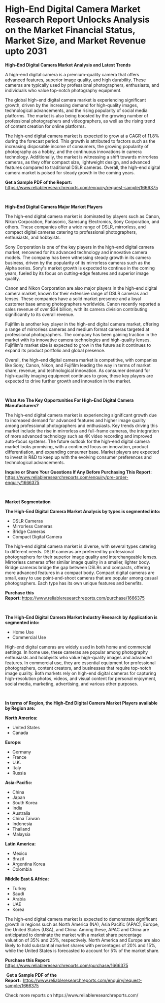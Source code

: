 <p><h1>High-End Digital Camera Market Research Report Unlocks Analysis on the Market Financial Status, Market Size, and Market Revenue upto 2031</h1></p><p><strong>High-End Digital Camera Market Analysis and Latest Trends</strong></p>
<p><p>A high-end digital camera is a premium-quality camera that offers advanced features, superior image quality, and high durability. These cameras are typically used by professional photographers, enthusiasts, and individuals who value top-notch photography equipment.</p><p>The global high-end digital camera market is experiencing significant growth, driven by the increasing demand for high-quality images, technological advancements, and the rising popularity of social media platforms. The market is also being boosted by the growing number of professional photographers and videographers, as well as the rising trend of content creation for online platforms.</p><p>The high-end digital camera market is expected to grow at a CAGR of 11.8% during the forecast period. This growth is attributed to factors such as the increasing disposable income of consumers, the growing popularity of photography as a hobby, and the continuous innovations in camera technology. Additionally, the market is witnessing a shift towards mirrorless cameras, as they offer compact size, lightweight design, and advanced features compared to traditional DSLR cameras. Overall, the high-end digital camera market is poised for steady growth in the coming years.</p></p>
<p><strong>Get a Sample PDF of the Report:&nbsp;</strong> <a href="https://www.reliableresearchreports.com/enquiry/request-sample/1666375">https://www.reliableresearchreports.com/enquiry/request-sample/1666375</a></p>
<p>&nbsp;</p>
<p><strong>High-End Digital Camera Major Market Players</strong></p>
<p><p>The high-end digital camera market is dominated by players such as Canon, Nikon Corporation, Panasonic, Samsung Electronics, Sony Corporation, and others. These companies offer a wide range of DSLR, mirrorless, and compact digital cameras catering to professional photographers, enthusiasts, and hobbyists.</p><p>Sony Corporation is one of the key players in the high-end digital camera market, renowned for its advanced technology and innovative camera models. The company has been witnessing steady growth in its camera business, driven by the popularity of its mirrorless cameras such as the Alpha series. Sony's market growth is expected to continue in the coming years, fueled by its focus on cutting-edge features and superior image quality.</p><p>Canon and Nikon Corporation are also major players in the high-end digital camera market, known for their extensive range of DSLR cameras and lenses. These companies have a solid market presence and a loyal customer base among photographers worldwide. Canon recently reported a sales revenue of over $34 billion, with its camera division contributing significantly to its overall revenue.</p><p>Fujifilm is another key player in the high-end digital camera market, offering a range of mirrorless cameras and medium format cameras targeted at professional photographers. The company has been gaining traction in the market with its innovative camera technologies and high-quality lenses. Fujifilm's market size is expected to grow in the future as it continues to expand its product portfolio and global presence.</p><p>Overall, the high-end digital camera market is competitive, with companies like Sony, Canon, Nikon, and Fujifilm leading the way in terms of market share, revenue, and technological innovation. As consumer demand for high-quality imaging equipment continues to grow, these key players are expected to drive further growth and innovation in the market.</p></p>
<p>&nbsp;</p>
<p><strong>What Are The Key Opportunities For High-End Digital Camera Manufacturers?</strong></p>
<p><p>The high-end digital camera market is experiencing significant growth due to increased demand for advanced features and higher image quality among professional photographers and enthusiasts. Key trends driving this market include the rise in mirrorless and full-frame cameras, the integration of more advanced technology such as 4K video recording and improved auto-focus systems. The future outlook for the high-end digital camera market looks promising, with a continued focus on innovation, product differentiation, and expanding consumer base. Market players are expected to invest in R&D to keep up with the evolving consumer preferences and technological advancements.</p></p>
<p><strong>Inquire or Share Your Questions If Any Before Purchasing This Report:</strong> <a href="https://www.reliableresearchreports.com/enquiry/pre-order-enquiry/1666375">https://www.reliableresearchreports.com/enquiry/pre-order-enquiry/1666375</a></p>
<p>&nbsp;</p>
<p><strong>Market Segmentation</strong></p>
<p><strong>The High-End Digital Camera Market Analysis by types is segmented into:</strong></p>
<p><ul><li>DSLR Cameras</li><li>Mirrorless Cameras</li><li>Bridge Cameras</li><li>Compact Digital Camera</li></ul></p>
<p><p>The high-end digital camera market is diverse, with several types catering to different needs. DSLR cameras are preferred by professional photographers for their superior image quality and interchangeable lenses. Mirrorless cameras offer similar image quality in a smaller, lighter body. Bridge cameras bridge the gap between DSLRs and compacts, offering more advanced features in a compact body. Compact digital cameras are small, easy to use point-and-shoot cameras that are popular among casual photographers. Each type has its own unique features and benefits.</p></p>
<p><strong>Purchase this Report:&nbsp;</strong><a href="https://www.reliableresearchreports.com/purchase/1666375">https://www.reliableresearchreports.com/purchase/1666375</a></p>
<p>&nbsp;</p>
<p><strong>The High-End Digital Camera Market Industry Research by Application is segmented into:</strong></p>
<p><ul><li>Home Use</li><li>Commercial Use</li></ul></p>
<p><p>High-end digital cameras are widely used in both home and commercial settings. In home use, these cameras are popular among photography enthusiasts and hobbyists who value high-quality images and advanced features. In commercial use, they are essential equipment for professional photographers, content creators, and businesses that require top-notch image quality. Both markets rely on high-end digital cameras for capturing high-resolution photos, videos, and visual content for personal enjoyment, social media, marketing, advertising, and various other purposes.</p></p>
<p>&nbsp;</p>
<p><strong>In terms of Region, the High-End Digital Camera Market Players available by Region are:</strong></p>
<p>
    <p> <strong> North America: </strong>
        <ul>
            <li>United States</li>
            <li>Canada</li>
        </ul>
        </p> 
    <p> <strong> Europe: </strong>
        <ul>
            <li>Germany</li>
            <li>France</li>
            <li>U.K.</li>
            <li>Italy</li>
            <li>Russia</li>
        </ul>
        </p> 
    <p> <strong> Asia-Pacific: </strong>
        <ul>
            <li>China</li>
            <li>Japan</li>
            <li>South Korea</li>
            <li>India</li>
            <li>Australia</li>
            <li>China Taiwan</li>
            <li>Indonesia</li>
            <li>Thailand</li>
            <li>Malaysia</li>
        </ul>
        </p> 
    <p> <strong> Latin America: </strong>
        <ul>
            <li>Mexico</li>
            <li>Brazil</li>
            <li>Argentina Korea</li>
            <li>Colombia</li>
        </ul>
        </p> 
    <p> <strong> Middle East & Africa: </strong>
        <ul>
            <li>Turkey</li>
            <li>Saudi</li>
            <li>Arabia</li>
            <li>UAE</li>
            <li>Korea</li>
        </ul>
    </p>
    </p>
<p><p>The high-end digital camera market is expected to demonstrate significant growth in regions such as North America (NA), Asia Pacific (APAC), Europe, the United States (USA), and China. Among these, APAC and China are anticipated to dominate the market with a market share percentage valuation of 35% and 25%, respectively. North America and Europe are also likely to hold substantial market shares with percentages of 20% and 15%, while the United States is forecasted to account for 5% of the market share.</p></p>
<p><strong>Purchase this Report: </strong><a href="https://www.reliableresearchreports.com/purchase/1666375">https://www.reliableresearchreports.com/purchase/1666375</a></p>
<p>&nbsp;<strong>Get a Sample PDF of the Report:&nbsp;&nbsp;</strong><a href="https://www.reliableresearchreports.com/enquiry/request-sample/1666375">https://www.reliableresearchreports.com/enquiry/request-sample/1666375</a></p>
<p><strong></strong></p>
<p>Check more reports on https://www.reliableresearchreports.com/</p>